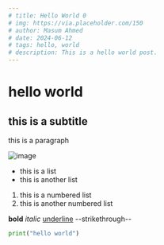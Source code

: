 ```yaml
---
# title: Hello World 0
# img: https://via.placeholder.com/150
# author: Masum Ahmed
# date: 2024-06-12
# tags: hello, world
# description: This is a hello world post.
---
```


# hello world

## this is a subtitle

this is a paragraph


![image](https://picsum.photos/600/800)

- this is a list
- this is another list

1. this is a numbered list
2. this is another numbered list

**bold**
*italic*
<u>underline</u>
--strikethrough--

``` python
print("hello world")
```

